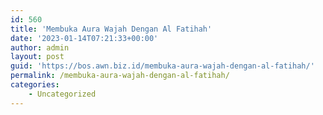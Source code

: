 ```yaml
---
id: 560
title: 'Membuka Aura Wajah Dengan Al Fatihah'
date: '2023-01-14T07:21:33+00:00'
author: admin
layout: post
guid: 'https://bos.awn.biz.id/membuka-aura-wajah-dengan-al-fatihah/'
permalink: /membuka-aura-wajah-dengan-al-fatihah/
categories:
    - Uncategorized
---
```



